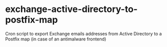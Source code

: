 # exchange-active-directory-to-postfix-map
Cron script to export Exchange emails addresses from Active Directory to a Postfix map (in case of an antimalware frontend)
